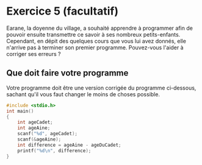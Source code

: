 # Exercice 5 (facultatif)

Earane, la doyenne du village, a souhaité apprendre à programmer afin de pouvoir ensuite transmettre ce savoir à ses nombreux petits-enfants. Cependant, en dépit des quelques cours que vous lui avez donnés, elle n'arrive pas à terminer son premier programme. Pouvez-vous l'aider à corriger ses erreurs ?

## Que doit faire votre programme

Votre programme doit être une version corrigée du programme ci-dessous, sachant qu'il vous faut changer le moins de choses possible.

```c
#include <stdio.h>
int main()
{
	int ageCadet;
	int ageAine;
	scanf("%d", ageCadet);
	scanf(&ageAine);
	int difference = ageAine - ageDuCadet;
	printf("%d\n", difference);
}
```